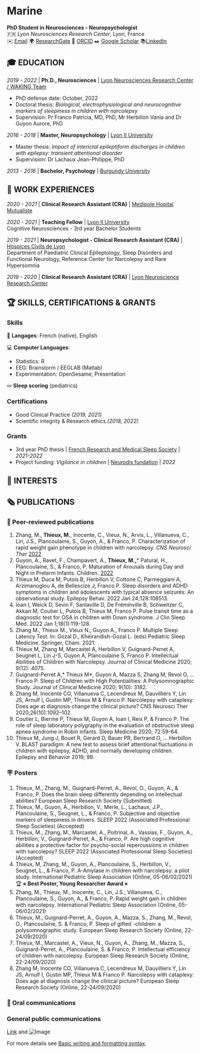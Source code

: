 # Marine  
**PhD Student in Neurosciences - Neuropsychologist**   
🇫🇷 _Lyon Neurosciences Research Center_, Lyon, France   
✉️ [Email](mailto:marine.thieux@chu-lyon.fr)   🌍 [ResearchGate](https://www.researchgate.net/profile/Marine-Thieux?ev=hdr_xprf&_sg=oUGMqPkHXiTZ7uccPAa7bmgQQe6HQNjFWnJqlfMrAMW1O5GK4lazSc5DA6hDtamllZ4z-tKcs46usmSDAY9wLO75) 📍 [ORCID](https://orcid.org/0000-0001-9763-2802)  ✒️ [Google Scholar](https://scholar.google.com/citations?hl=fr&user=x-7oMl4AAAAJ)  📚[LinkedIn](https://www.linkedin.com/in/marine-thieux-b7b313115/)     

## 🎓 EDUCATION

_2019 - 2022_ | **Ph.D., Neurosciences** | [Lyon Neurosciences Research Center / WAKING Team](https://www.crnl.fr/en/equipe/waking?language=en)
- PhD defense date: October, 2022
- Doctoral thesis: _Biological, electrophysiological and neurocognitive markers of sleepiness in children with narcolepsy_
- Supervision: Pr Franco Patricia, MD, PhD, Mr Herbillon Vania and Dr Guyon Aurore, PhD

_2016 - 2018_ | **Master, Neuropsychology** | [Lyon II University](https://welcome.univ-lyon2.fr)
- Master thesis: _Impact of interictal epileptiform discharges in children with epilepsy: transient attentional disorder_
- Supervision: Dr Lachaux Jean-Philippe, PhD 

_2013 - 2016_ | **Bachelor, Psychology** | [Burgundy University](https://en.u-bourgogne.fr)

## 💼 WORK EXPERIENCES   

_2020 - 2021_ | **Clinical Research Assistant (CRA)** | [Medipole Hopital Mutualiste](https://www.medipolelyonvilleurbanne.fr)   

_2020 - 2021_ | **Teaching Fellow** | [Lyon II University](https://welcome.univ-lyon2.fr)      
Cognitive Neurosciences - 3rd year Bachelor Students    

_2019 - 2021_ | **Neuropsychologist - Clinical Research Assistant (CRA)** | [Hospices Civils de Lyon](https://www.chu-lyon.fr/service-epileptologie-clinique-troubles-sommeil-neurologie-fonctionnelle-enfant)      
Department of Paediatric Clinical Epileptology, Sleep Disorders and Functional Neurology, Reference Center for Narcolepsy and Rare Hypersomnia   

_2019 - 2020_ | **Clinical Research Assistant (CRA)** | [Lyon Neuroscience Research Center](https://www.crnl.fr/en/equipe/waking?language=en)   

## 🏆 SKILLS, CERTIFICATIONS & GRANTS
### Skills
💬 **Langages**: French (native), English     
   
💻 **Computer Languages**: 
- Statistics: R
- EEG: Brainstorm / EEGLAB (Matlab) 
- Experimentation: OpenSesame, Presentation    
    
💤 **Sleep scoring** (pediatrics)   

### Certifications
- Good Clinical Practice _(2019, 2021)_ 
- Scientific integrity & Research ethics _(2018, 2022)_

### Grants
- 3rd year PhD thesis | [French Research and Medical Sleep Society](https://www.sfrms-sommeil.org) | _2021-2022_
- Project funding: _Vigilance in children_ | [Neurodis fundation](https://www.fondation-neurodis.org) | _2022_

## 🔬 INTERESTS

## 🗞️ PUBLICATIONS
### 📄 Peer-reviewed publications
1. Zhang, M., **Thieux, M.**, Inocente, C., Vieux, N., Arvis, L., Villanueva, C., Lin, J.S., Plancoulaine, S., Guyon, A., & Franco, P. Characterization of rapid weight gain phenotype in children with narcolepsy. _CNS Neurosci Ther_ [2022](https://onlinelibrary.wiley.com/doi/10.1111/cns.13811)
2.	Guyon, A., Ravet, F., Champavert, A., **Thieux, M.,*** Patural, H., Plancoulaine, S., & Franco, P. Maturation of Arousals during Day and Night in Preterm Infants. Children. [2022](https://www.mdpi.com/2227-9067/9/2/223)
3.	Thieux M, Duca M, Putois B, Herbillon V, Cottone C, Parmeggiani A, Arzimanoglou A, de Bellescize J, Franco P. Sleep disorders and ADHD symptoms in children and adolescents with typical absence seizures: An observational study. Epilepsy Behav. 2022 Jan 24;128:108513. 
4.	Ioan I, Weick D, Sevin F, Sanlaville D, De Fréminville B, Schweitzer C, Akkari M, Coutier L, Putois B, Thieux M, Franco P. Pulse transit time as a diagnostic test for OSA in children with Down syndrome. J Clin Sleep Med. 2022 Jan 1;18(1):119-128. 
5.	Zhang M., Thieux M., Vieux N., Guyon A., Franco P. Multiple Sleep Latency Test. In: Gozal D., Kheirandish-Gozal L. (eds) Pediatric Sleep Medicine. Springer, Cham. 2021. 
6.	Thieux M, Zhang M, Marcastel A, Herbillon V, Guignard-Perret A, Seugnet L, Lin J-S, Guyon A, Plancoulaine S, Franco P. Intellectual Abilities of Children with Narcolepsy. Journal of Clinical Medicine 2020; 9(12): 4075. 
7.	Guignard-Perret A,* Thieux M*, Guyon A, Mazza S, Zhang M, Revol O, … Franco P. Sleep of Children with High Potentialities: A Polysomnographic Study. Journal of Clinical Medicine 2020; 9(10): 3182. 
8.	Zhang M, Inocente CO, Villanueva C, Lecendreux M, Dauvilliers Y, Lin JS, Arnulf I, Gustin MP, Thieux M & Franco P. Narcolepsy with cataplexy: Does age at diagnosis change the clinical picture? CNS Neurosci Ther 2020;26(10):1092–102. 
9.	Coutier L, Bierme P, Thieux M, Guyon A, Ioan I, Reix P, & Franco P. The role of sleep laboratory polygraphy in the evaluation of obstructive sleep apnea syndrome in Robin infants. Sleep Medicine 2020; 72:59-64. 
10.	Thieux M, Jung J, Bouet R, Gerard D, Bauer PR, Bertrand O, … Herbillon V. BLAST paradigm: A new test to assess brief attentional fluctuations in children with epilepsy, ADHD, and normally developing children. Epilepsy and Behavior 2019; 99. 

### 🪧 Posters 
1. Thieux, M., Zhang, M., Guignard-Perret, A., Revol, O., Guyon, A., & Franco, P. Does the brain sleep differently depending on intellectual abilities? European Sleep Research Society (Submitted)
2. Thieux, M., Guyon, A., Herbillon, V., Merle, L., Lachaux, J.P., Plancoulaine, S., Seugnet, L., & Franco, P. Subjective and objective markers of sleepiness in drivers. SLEEP 2022 (Associated Professional Sleep Societies) (Accepted)
3. Thieux, M., Zhang, M., Marcastel, A., Poitrinal, A., Vassias, F., Guyon, A., Herbillon, V., Guignard-Perret, A., & Franco, P. Are high cognitive abilities a protective factor for psycho-social repercussions in children with narcolepsy? SLEEP 2022 (Associated Professional Sleep Societies) (Accepted)
4. Thieux, M, Zhang, M., Guyon, A., Plancoulaine, S., Herbillon, V., Seugnet, L., & Franco, P.  A-Amylase in children with narcolepsy: a pilot study. International Pediatric Sleep Association (Online, 05-06/02/2021) 🏆 **« Best Poster, Young Researcher Award »** 
5. Zhang, M., Thieux, M., Inocente, C., Lin, J.S., Villanueva, C., Plancoulaine, S., Guyon, A., & Franco, P. Rapid weight gain in children with narcolepsy. International Pediatric Sleep Association (Online, 05-06/02/2021)
6. Thieux, M., Guignard-Perret, A., Guyon, A., Mazza, S., Zhang, M., Revol, O., Plancoulaine, S. & Franco, P. Sleep of gifted -children: a polysomnographic study. European Sleep Research Society (Online, 22-24/09/2020)
7. Thieux, M., Marcastel, A., Vieux, N., Guyon, A., Zhang, M., Mazza, S., Guignard-Perret, A., Plancoulaine, S. & Franco, P. Intellectual efficiency of children with narcolepsy. European Sleep Research Society (Online, 22-24/09/2020)
8. Zhang M, Inocente CO, Villanueva C, Lecendreux M, Dauvilliers Y, Lin JS, Arnulf I, Gustin MP, Thieux M & Franco P. Narcolepsy with cataplexy: Does age at diagnosis change the clinical picture? European Sleep Research Society (Online, 22-24/09/2020)

### 🎤  Oral communications 
### General public communications 

[Link](url) and ![Image](src)


For more details see [Basic writing and formatting syntax](https://docs.github.com/en/github/writing-on-github/getting-started-with-writing-and-formatting-on-github/basic-writing-and-formatting-syntax).

